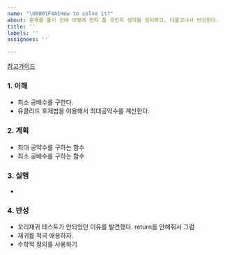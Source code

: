 ```yaml
---
name: "\U0001F4A1How to solve it?"
about: 문제를 풀기 전에 어떻게 먼저 풀 것인지 생각을 정리하고, 다풀고나서 반성한다.
title: ''
labels: ''
assignees: ''

---
```


[참고가이드](https://megaptera.notion.site/6-5f9b4105eb0748fd8f8baa631d92d6ea)

### 1. 이해
- 최소 공배수를 구한다.
- 유클리드 호제법을 이용해서 최대공약수를 계산한다.

### 2. 계획
- 최대 공약수를 구하는 함수
- 최소 공배수를 구하는 함수

### 3. 실행
- 

### 4. 반성
- 꼬리재귀 테스트가 안되었던 이유를 발견했다. return을 안해줘서 그럼
- 재귀를 적극 애용하자.
- 수학적 정의를 사용하기
